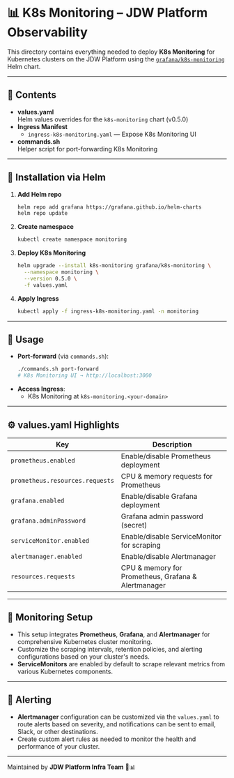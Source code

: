 # 📊 K8s Monitoring – JDW Platform Observability

This directory contains everything needed to deploy **K8s Monitoring** for Kubernetes clusters on the JDW Platform using
the [`grafana/k8s-monitoring`](https://artifacthub.io/packages/helm/grafana/k8s-monitoring) Helm chart.

---

## 📁 Contents

- **values.yaml**  
  Helm values overrides for the `k8s-monitoring` chart (v0.5.0)
- **Ingress Manifest**
    - `ingress-k8s-monitoring.yaml` — Expose K8s Monitoring UI
- **commands.sh**  
  Helper script for port-forwarding K8s Monitoring

---

## 🚀 Installation via Helm

1. **Add Helm repo**
   ```bash
   helm repo add grafana https://grafana.github.io/helm-charts
   helm repo update
   ```

2. **Create namespace**
   ```bash
   kubectl create namespace monitoring
   ```

3. **Deploy K8s Monitoring**
   ```bash
   helm upgrade --install k8s-monitoring grafana/k8s-monitoring \
     --namespace monitoring \
     --version 0.5.0 \
     -f values.yaml
   ```

4. **Apply Ingress**
   ```bash
   kubectl apply -f ingress-k8s-monitoring.yaml -n monitoring
   ```

---

## 🔧 Usage

- **Port-forward** (via `commands.sh`):
  ```bash
  ./commands.sh port-forward
  # K8s Monitoring UI → http://localhost:3000
  ```
- **Access Ingress**:
    - K8s Monitoring at `k8s-monitoring.<your-domain>`

---

## ⚙️ values.yaml Highlights

| Key                             | Description                                         |
|---------------------------------|-----------------------------------------------------|
| `prometheus.enabled`            | Enable/disable Prometheus deployment                |
| `prometheus.resources.requests` | CPU & memory requests for Prometheus                |
| `grafana.enabled`               | Enable/disable Grafana deployment                   |
| `grafana.adminPassword`         | Grafana admin password (secret)                     |
| `serviceMonitor.enabled`        | Enable/disable ServiceMonitor for scraping          |
| `alertmanager.enabled`          | Enable/disable Alertmanager                         |
| `resources.requests`            | CPU & memory for Prometheus, Grafana & Alertmanager |

---

## 📅 Monitoring Setup

- This setup integrates **Prometheus**, **Grafana**, and **Alertmanager** for comprehensive Kubernetes cluster
  monitoring.
- Customize the scraping intervals, retention policies, and alerting configurations based on your cluster's needs.
- **ServiceMonitors** are enabled by default to scrape relevant metrics from various Kubernetes components.

---

## 🚨 Alerting

- **Alertmanager** configuration can be customized via the `values.yaml` to route alerts based on severity, and
  notifications can be sent to email, Slack, or other destinations.
- Create custom alert rules as needed to monitor the health and performance of your cluster.

---

Maintained by **JDW Platform Infra Team** 🚀📊  
